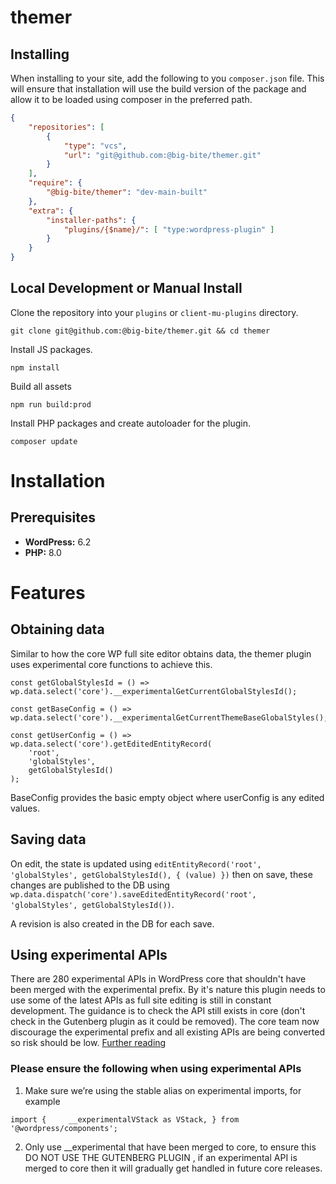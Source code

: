 # themer

## Installing

When installing to your site, add the following to you `composer.json` file. This will ensure that installation will use the build version of the package and allow it to be loaded using composer in the preferred path.

```json
{
	"repositories": [
		{
			"type": "vcs",
			"url": "git@github.com:@big-bite/themer.git"
		}
	],
	"require": {
		"@big-bite/themer": "dev-main-built"
	},
	"extra": {
		"installer-paths": {
			"plugins/{$name}/": [ "type:wordpress-plugin" ]
		}
	}
}
```

## Local Development or Manual Install

Clone the repository into your `plugins` or `client-mu-plugins` directory.

```
git clone git@github.com:@big-bite/themer.git && cd themer
```

Install JS packages.

```
npm install
```

Build all assets

```
npm run build:prod
```

Install PHP packages and create autoloader for the plugin.

```
composer update
```

# Installation

## Prerequisites

-   **WordPress:** 6.2
-   **PHP:** 8.0

# Features

## Obtaining data

Similar to how the core WP full site editor obtains data, the themer plugin uses experimental core functions to achieve this.

```
const getGlobalStylesId = () => wp.data.select('core').__experimentalGetCurrentGlobalStylesId();
```

```
const getBaseConfig = () => wp.data.select('core').__experimentalGetCurrentThemeBaseGlobalStyles();
```

```
const getUserConfig = () => wp.data.select('core').getEditedEntityRecord(
	'root',
	'globalStyles',
	getGlobalStylesId()
);
```

BaseConfig provides the basic empty object where userConfig is any edited values.

## Saving data

On edit, the state is updated using `editEntityRecord('root', 'globalStyles', getGlobalStylesId(), { (value) })` then on save, these changes are published to the DB
using `wp.data.dispatch('core').saveEditedEntityRecord('root', 'globalStyles', getGlobalStylesId())`.

A revision is also created in the DB for each save.

## Using experimental APIs

There are 280 experimental APIs in WordPress core that shouldn't have been merged with the experimental prefix. By it's nature this plugin needs to use some of the latest APIs as full site editing is still in constant development. The guidance is to check the API still exists in core (don't check in the Gutenberg plugin as it could be removed). The core team now discourage the experimental prefix and all existing APIs are being converted so risk should be low. [Further reading](https://make.wordpress.org/core/2022/08/10/proposal-stop-merging-experimental-apis-from-gutenberg-to-wordpress-core/)

### Please ensure the following when using experimental APIs

1. Make sure we’re using the stable alias on experimental imports, for example

`import {     __experimentalVStack as VStack, } from '@wordpress/components';`

2. Only use \_\_experimental that have been merged to core, to ensure this DO NOT USE THE GUTENBERG PLUGIN , if an experimental API is merged to core then it will gradually get handled in future core releases.
